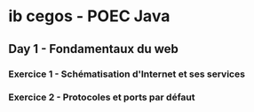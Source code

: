 # ib cegos - POEC Java

## Day 1 - Fondamentaux du web
### Exercice 1 - Schématisation d'Internet et ses services
### Exercice 2 - Protocoles et ports par défaut
